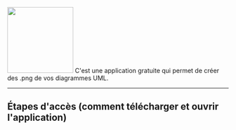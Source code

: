<img src="https://www.umlet.com/pic/umlet_logo.svg" width="150"> C'est une application gratuite qui permet de créer des .png de vos diagrammes UML.

------------------------------------------------------------------------------------------------------------------

<h2>Étapes d'accès (comment télécharger et ouvrir l'application)</h2>


